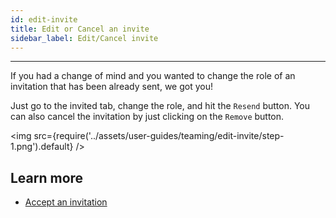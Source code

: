 ```yaml
---
id: edit-invite
title: Edit or Cancel an invite
sidebar_label: Edit/Cancel invite
---
```


---

If you had a change of mind and you wanted to change the role of an invitation that has been already sent, we got you!

Just go to the invited tab, change the role, and hit the `Resend` button. You can also cancel the invitation by just clicking on the `Remove` button.

<img src={require('../assets/user-guides/teaming/edit-invite/step-1.png').default} />

## Learn more

- [Accept an invitation](accept-invite.md)
